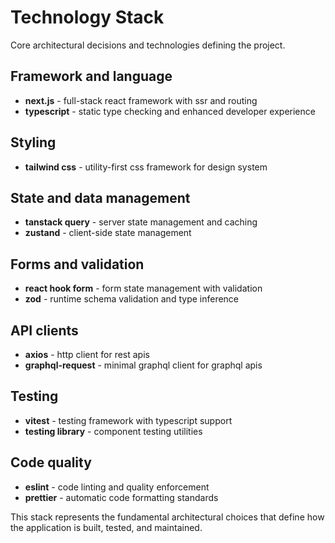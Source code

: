 # Technology Stack

Core architectural decisions and technologies defining the project.

## Framework and language

- **next.js** - full-stack react framework with ssr and routing
- **typescript** - static type checking and enhanced developer experience

## Styling

- **tailwind css** - utility-first css framework for design system

## State and data management

- **tanstack query** - server state management and caching
- **zustand** - client-side state management

## Forms and validation

- **react hook form** - form state management with validation
- **zod** - runtime schema validation and type inference

## API clients

- **axios** - http client for rest apis
- **graphql-request** - minimal graphql client for graphql apis

## Testing

- **vitest** - testing framework with typescript support
- **testing library** - component testing utilities

## Code quality

- **eslint** - code linting and quality enforcement
- **prettier** - automatic code formatting standards

This stack represents the fundamental architectural choices that define how the application is built, tested, and maintained.
